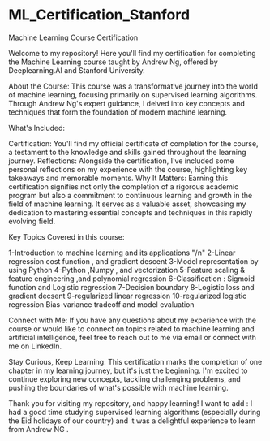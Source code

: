 # ML_Certification_Stanford
Machine Learning Course Certification 

Welcome to my repository! Here you'll find my certification for completing the Machine Learning course taught by Andrew Ng, offered by Deeplearning.AI and Stanford University.

About the Course:
This course was a transformative journey into the world of machine learning, focusing primarily on supervised learning algorithms. Through Andrew Ng's expert guidance, I delved into key concepts and techniques that form the foundation of modern machine learning.

What's Included:

Certification: You'll find my official certificate of completion for the course, a testament to the knowledge and skills gained throughout the learning journey.
Reflections: Alongside the certification, I've included some personal reflections on my experience with the course, highlighting key takeaways and memorable moments.
Why It Matters:
Earning this certification signifies not only the completion of a rigorous academic program but also a commitment to continuous learning and growth in the field of machine learning. It serves as a valuable asset, showcasing my dedication to mastering essential concepts and techniques in this rapidly evolving field.

Key Topics Covered in this course:

1-Introduction to machine learning and its applications "/n"
2-Linear regression cost function , and gradient descent
3-Model representation by using Python
4-Python ,Numpy , and vectorization
5-Feature scaling & feature engineering ,and polynomial regression
6-Classification : Sigmoid function and Logistic regression
7-Decision boundary
8-Logistic loss and gradient decsent 
9-regularized linear regression
10-regularized logistic regression
Bias-variance tradeoff and model evaluation

Connect with Me:
If you have any questions about my experience with the course or would like to connect on topics related to machine learning and artificial intelligence, feel free to reach out to me via email or connect with me on LinkedIn.


Stay Curious, Keep Learning:
This certification marks the completion of one chapter in my learning journey, but it's just the beginning. I'm excited to continue exploring new concepts, tackling challenging problems, and pushing the boundaries of what's possible with machine learning.

Thank you for visiting my repository, and happy learning!
I want to add :
I had a good time studying supervised learning algorithms (especially during the Eid holidays of our country) and it was a delightful experience to learn from Andrew NG . 

